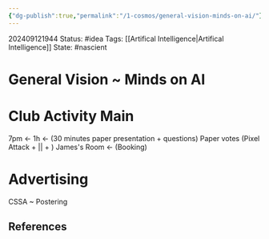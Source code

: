 ```yaml
---
{"dg-publish":true,"permalink":"/1-cosmos/general-vision-minds-on-ai/"}
---
```


202409121944
Status: #idea
Tags: [[Artifical Intelligence\|Artifical Intelligence]]
State: #nascient
# General Vision ~ Minds on AI
# Club Activity Main
7pm <-
1h <- (30 minutes paper presentation + questions)
Paper votes (Pixel Attack + || + ) 
James's Room <- (Booking)

# Advertising
CSSA ~ 
Postering








## References
